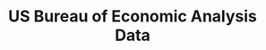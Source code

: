 ---
code: https://github.com/us-bea/
cost: None
description: The US Bureau of Economic Analysis publishes live data and metrics on
  GDP, industries, government investment and R&D spending, international trade, consumer
  spending and investment. This data is exposed through their API, and also made available
  through an R package (bea.R).
documentation: https://www.bea.gov/data
last_edit: Mon, 19 Jun 2023 16:47:50 GMT
location: https://www.bea.gov/data
maintained_by: Bureau of Economic Analysis
open_access: 'TRUE'
related_publications: https://www.ucl.ac.uk/bartlett/public-purpose/wp2023-02
shortname: bea
tags:
- us
- gdp
- industry
- consumer
- investment
- R&D
title: US Bureau of Economic Analysis Data
uuid: f01d332e-2322-4b6b-872a-da67e294bc44
versioning: 'TRUE'
---